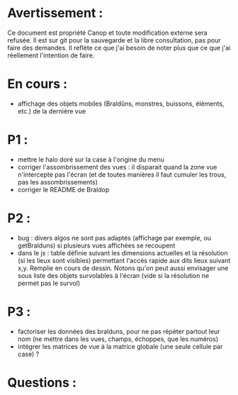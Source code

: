 Avertissement :
===============

Ce document est propriété Canop et toute modification externe sera refusée. Il est sur git pour la sauvegarde et la libre consultation, pas pour faire des demandes. Il reflète ce que j'ai besoin de noter plus que ce que j'ai réellement l'intention de faire.

En cours :
==========

* affichage des objets mobiles (Braldûns, monstres, buissons, éléments, etc.) de la dernière vue

P1 :
====

* mettre le halo doré sur la case à l'origine du menu
* corriger l'assombrissement des vues : il disparait quand la zone vue n'intercepte pas l'écran (et de toutes manières il faut cumuler les trous, pas les assombrissements)
* corriger le README de Braldop

P2 :
====

* bug : divers algos ne sont pas adaptés (affichage par exemple, ou getBralduns) si plusieurs vues affichées se recoupent
* dans le js : table définie suivant les dimensions actuelles et la résolution (si les lieux sont visibles) permettant l'accès rapide aux dits lieux suivant x,y. Remplie en cours de dessin. Notons qu'on peut aussi envisager une sous liste des objets survolables à l'écran (vide si la résolution ne permet pas le survol)

P3 :
====

* factoriser les données des bralduns, pour ne pas répéter partout leur nom (ne mettre dans les vues, champs, échoppes, que les numéros)
* intégrer les matrices de vue à la matrice globale (une seule cellule par case) ? 

Questions :
===========
